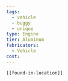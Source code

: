 ```yaml
---
tags:
  - vehicle
  - buggy
  - unique
type: Engine
tier: Aluminum
fabricators:
  - Vehicle
cost:
---
```

```meta-bind-embed
[[found-in-location]]
```